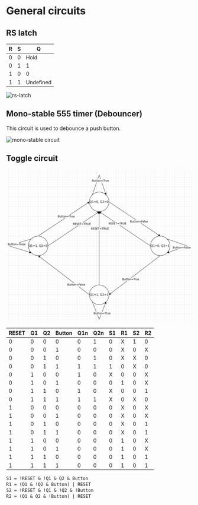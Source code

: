 # General circuits

## RS latch

| R | S | Q
|-- |-- |--
| 0 | 0 | Hold
| 0 | 1 | 1
| 1 | 0 | 0
| 1 | 1 | Undefined

![rs-latch](resources/rs.svg "rs Latch")

## Mono-stable 555 timer (Debouncer)

This circuit is used to debounce a push button.

![mono-stable circuit](resources/mono-stable-555-debouncer.svg "mono-stable-multivibrator Circuit")


## Toggle circuit

![toggle](resources/toggle.PNG "toggle")

| RESET | Q1 | Q2 | Button | Q1n | Q2n | S1 | R1 | S2 | R2
|--     |--  |--  |--      |--   |--   |--  |--  |--  |--
| 0     | 0  | 0  | 0      | 0   | 1   | 0  | X  | 1  | 0
| 0     | 0  | 0  | 1      | 0   | 0   | 0  | X  | 0  | X
| 0     | 0  | 1  | 0      | 0   | 1   | 0  | X  | X  | 0
| 0     | 0  | 1  | 1      | 1   | 1   | 1  | 0  | X  | 0
| 0     | 1  | 0  | 0      | 1   | 0   | X  | 0  | 0  | X
| 0     | 1  | 0  | 1      | 0   | 0   | 0  | 1  | 0  | X
| 0     | 1  | 1  | 0      | 1   | 0   | X  | 0  | 0  | 1
| 0     | 1  | 1  | 1      | 1   | 1   | X  | 0  | X  | 0
| 1     | 0  | 0  | 0      | 0   | 0   | 0  | X  | 0  | X
| 1     | 0  | 0  | 1      | 0   | 0   | 0  | X  | 0  | X
| 1     | 0  | 1  | 0      | 0   | 0   | 0  | X  | 0  | 1
| 1     | 0  | 1  | 1      | 0   | 0   | 0  | X  | 0  | 1
| 1     | 1  | 0  | 0      | 0   | 0   | 0  | 1  | 0  | X
| 1     | 1  | 0  | 1      | 0   | 0   | 0  | 1  | 0  | X
| 1     | 1  | 1  | 0      | 0   | 0   | 0  | 1  | 0  | 1
| 1     | 1  | 1  | 1      | 0   | 0   | 0  | 1  | 0  | 1

```
S1 = !RESET & !Q1 & Q2 & Button
R1 = (Q1 & !Q2 & Button) | RESET
S2 = !RESET & !Q1 & !Q2 & !Button
R2 = (Q1 & Q2 & !Button) | RESET
```

